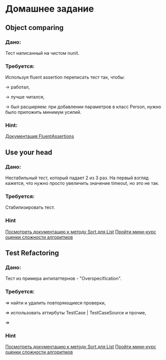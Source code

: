 # Домашнее задание

## Object comparing

### Дано:
Тест написанный на чистом nunit.

### Требуется:

Используя fluent assertion переписать тест так, чтобы:

-> работал,

-> лучше читался,

-> был расширяем: при добавлении параметров в класс Person, нужно было приложить минимум усилий.

### Hint:

[Документация FluentAssertions](http://fluentassertions.com/documentation.html)

## Use your head

### Дано:
Нестабильный тест, который падает 2 из 3 раз. На первый взгляд кажется, что нужно просто увеличить значение timeout,
но это не так.

### Требуется:
Стабилизировать тест.

### Hint
[Посмотреть документацию к методу Sort для List](https://msdn.microsoft.com/ru-ru/library/b0zbh7b6(v=vs.110).aspx)
[Пройти мини-курс оценки сложности алгоритмов](https://ulearn.me/Course/complexity)


## Test Refactoring

### Дано:
Тест из примера антипаттернов - "Overspecification".

### Требуется:

=> найти и удалить повторяющиеся проверки,

=> использовать аттирбуты TestCase | TestCaseSource и прочие,

=> 

### Hint
[Посмотреть документацию к методу Sort для List](https://msdn.microsoft.com/ru-ru/library/b0zbh7b6(v=vs.110).aspx)
[Пройти мини-курс оценки сложности алгоритмов](https://ulearn.me/Course/complexity)
